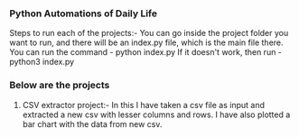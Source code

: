 ### Python Automations of Daily Life

 Steps to run each of the projects:- 
 You can go inside the project folder you want to run, and there will be an index.py file, which is the main file there. 
 You can run the command - python index.py 
 If it doesn't work, then run - python3 index.py

### Below are the projects

 1. CSV extractor project:- In this I have taken a csv file as input and extracted a new csv with lesser columns and rows. I have also plotted a bar chart with the data from new csv.
